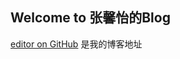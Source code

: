 ## Welcome to 张馨怡的Blog

[editor on GitHub](https://github.com/QGY222PYX/qgy.github.io/edit/gh-pages/index.md) 是我的博客地址


